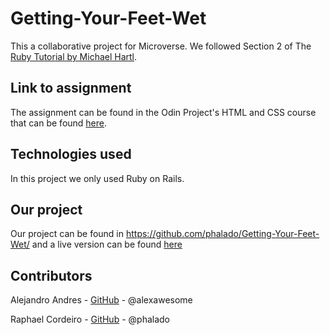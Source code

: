 # Getting-Your-Feet-Wet

This a collaborative project for Microverse. We followed Section 2 of The [Ruby Tutorial by Michael Hartl](https://www.learnenough.com/ruby-on-rails-4th-edition-tutorial/toy_app). 

## Link to assignment

The assignment can be found in the Odin Project's HTML and CSS course that can be found [here](https://www.theodinproject.com/courses/ruby-on-rails/lessons/getting-your-feet-wet).

## Technologies used

In this project we only used Ruby on Rails.

## Our project

Our project can be found in https://github.com/phalado/Getting-Your-Feet-Wet/ and a live version can be found [here](https://getting-your-feet-wet.herokuapp.com/)

## Contributors

Alejandro Andres - [GitHub](https://github.com/alexawesomecode) - @alexawesome

Raphael Cordeiro - [GitHub](https://github.com/phalado) - @phalado

